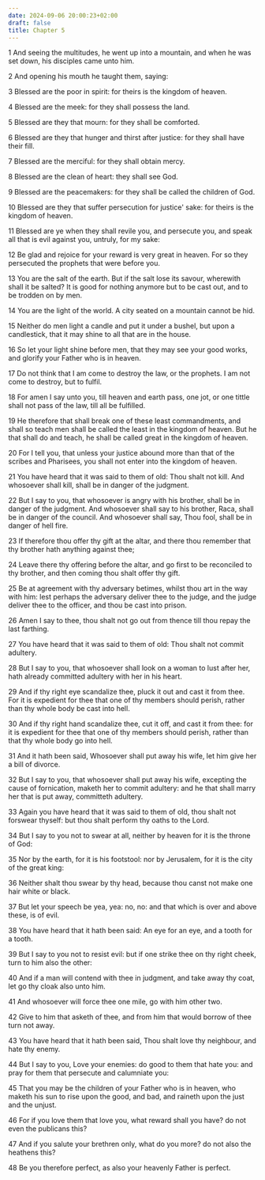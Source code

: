 ```yaml
---
date: 2024-09-06 20:00:23+02:00
draft: false
title: Chapter 5
---
```




1 And seeing the multitudes, he went up into a mountain, and when he was set down, his disciples came unto him.

2 And opening his mouth he taught them, saying:

3 Blessed are the poor in spirit: for theirs is the kingdom of heaven.

4 Blessed are the meek: for they shall possess the land.

5 Blessed are they that mourn: for they shall be comforted.

6 Blessed are they that hunger and thirst after justice: for they shall have their fill.

7 Blessed are the merciful: for they shall obtain mercy.

8 Blessed are the clean of heart: they shall see God.

9 Blessed are the peacemakers: for they shall be called the children of God.

10 Blessed are they that suffer persecution for justice' sake: for theirs is the kingdom of heaven.

11 Blessed are ye when they shall revile you, and persecute you, and speak all that is evil against you, untruly, for my sake:

12 Be glad and rejoice for your reward is very great in heaven. For so they persecuted the prophets that were before you.

13 You are the salt of the earth. But if the salt lose its savour, wherewith shall it be salted? It is good for nothing anymore but to be cast out, and to be trodden on by men.

14 You are the light of the world. A city seated on a mountain cannot be hid.

15 Neither do men light a candle and put it under a bushel, but upon a candlestick, that it may shine to all that are in the house.

16 So let your light shine before men, that they may see your good works, and glorify your Father who is in heaven.

17 Do not think that I am come to destroy the law, or the prophets. I am not come to destroy, but to fulfil.

18 For amen I say unto you, till heaven and earth pass, one jot, or one tittle shall not pass of the law, till all be fulfilled.

19 He therefore that shall break one of these least commandments, and shall so teach men shall be called the least in the kingdom of heaven. But he that shall do and teach, he shall be called great in the kingdom of heaven.

20 For I tell you, that unless your justice abound more than that of the scribes and Pharisees, you shall not enter into the kingdom of heaven.

21 You have heard that it was said to them of old: Thou shalt not kill. And whosoever shall kill, shall be in danger of the judgment.

22 But I say to you, that whosoever is angry with his brother, shall be in danger of the judgment. And whosoever shall say to his brother, Raca, shall be in danger of the council. And whosoever shall say, Thou fool, shall be in danger of hell fire.

23 If therefore thou offer thy gift at the altar, and there thou remember that thy brother hath anything against thee;

24 Leave there thy offering before the altar, and go first to be reconciled to thy brother, and then coming thou shalt offer thy gift.

25 Be at agreement with thy adversary betimes, whilst thou art in the way with him: lest perhaps the adversary deliver thee to the judge, and the judge deliver thee to the officer, and thou be cast into prison.

26 Amen I say to thee, thou shalt not go out from thence till thou repay the last farthing.

27 You have heard that it was said to them of old: Thou shalt not commit adultery.

28 But I say to you, that whosoever shall look on a woman to lust after her, hath already committed adultery with her in his heart.

29 And if thy right eye scandalize thee, pluck it out and cast it from thee. For it is expedient for thee that one of thy members should perish, rather than thy whole body be cast into hell.

30 And if thy right hand scandalize thee, cut it off, and cast it from thee: for it is expedient for thee that one of thy members should perish, rather than that thy whole body go into hell.

31 And it hath been said, Whosoever shall put away his wife, let him give her a bill of divorce.

32 But I say to you, that whosoever shall put away his wife, excepting the cause of fornication, maketh her to commit adultery: and he that shall marry her that is put away, committeth adultery.

33 Again you have heard that it was said to them of old, thou shalt not forswear thyself: but thou shalt perform thy oaths to the Lord.

34 But I say to you not to swear at all, neither by heaven for it is the throne of God:

35 Nor by the earth, for it is his footstool: nor by Jerusalem, for it is the city of the great king:

36 Neither shalt thou swear by thy head, because thou canst not make one hair white or black.

37 But let your speech be yea, yea: no, no: and that which is over and above these, is of evil.

38 You have heard that it hath been said: An eye for an eye, and a tooth for a tooth.

39 But I say to you not to resist evil: but if one strike thee on thy right cheek, turn to him also the other:

40 And if a man will contend with thee in judgment, and take away thy coat, let go thy cloak also unto him.

41 And whosoever will force thee one mile, go with him other two.

42 Give to him that asketh of thee, and from him that would borrow of thee turn not away.

43 You have heard that it hath been said, Thou shalt love thy neighbour, and hate thy enemy.

44 But I say to you, Love your enemies: do good to them that hate you: and pray for them that persecute and calumniate you:

45 That you may be the children of your Father who is in heaven, who maketh his sun to rise upon the good, and bad, and raineth upon the just and the unjust.

46 For if you love them that love you, what reward shall you have? do not even the publicans this?

47 And if you salute your brethren only, what do you more? do not also the heathens this?

48 Be you therefore perfect, as also your heavenly Father is perfect.

